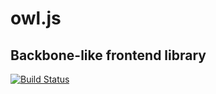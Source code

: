 # owl.js

## Backbone-like frontend library

[![Build Status](https://travis-ci.org/omegascorp/owl.svg?branch=master)](https://travis-ci.org/omegascorp/owl)